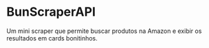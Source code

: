 # BunScraperAPI
Um mini scraper que permite buscar produtos na Amazon e exibir os resultados em cards bonitinhos.
